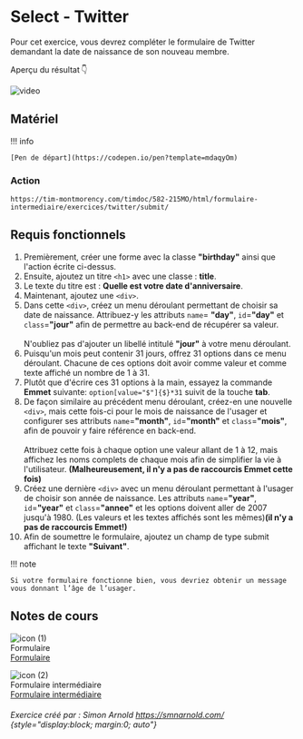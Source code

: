 # Select - Twitter
Pour cet exercice, vous devrez compléter le formulaire de Twitter demandant la date de naissance de son nouveau membre.

Aperçu du résultat 👇


![video](https://github.com/user-attachments/assets/eeb2e2fc-f7b8-4825-9b92-77a06f382524)



## Matériel

!!! info

    [Pen de départ](https://codepen.io/pen?template=mdaqyOm)

### Action
```
https://tim-montmorency.com/timdoc/582-215MO/html/formulaire-intermediaire/exercices/twitter/submit/
```


## Requis fonctionnels

1. Premièrement, créer une forme avec la classe **"birthday"** ainsi que l'action écrite ci-dessus.
2. Ensuite, ajoutez un titre `<h1>` avec une classe : **title**.
3. Le texte du titre est : **Quelle est votre date d'anniversaire**.
4. Maintenant, ajoutez une `<div>`.
5. Dans cette `<div>`, créez un menu déroulant permettant de choisir sa date de naissance. Attribuez-y les attributs `name`= **"day"**, `id`=**"day"** et `class`=**"jour"** afin de permettre au back-end de récupérer sa valeur.<br><br>N'oubliez pas d'ajouter un libellé intitulé **"jour"** à votre menu déroulant.<br>
8. Puisqu'un mois peut contenir 31 jours, offrez 31 options dans ce menu déroulant. Chacune de ces options doit avoir comme valeur et comme texte affiché un nombre de 1 à 31.
9. Plutôt que d'écrire ces 31 options à la main, essayez la commande **Emmet** suivante: ```option[value="$"]{$}*31``` suivit de la touche **tab**.
10. De façon similaire au précédent menu déroulant, créez-en une nouvelle `<div>`, mais cette fois-ci pour le mois de naissance de l'usager et configurer ses attributs `name`=**"month"**, `id`=**"month"** et `class`=**"mois"**, afin de pouvoir y faire référence en back-end.<br><br>Attribuez cette fois à chaque option une valeur allant de 1 à 12, mais affichez les noms complets de chaque mois afin de simplifier la vie à l'utilisateur. **(Malheureusement, il n'y a pas de raccourcis Emmet cette fois)**<br>
13. Créez une dernière `<div>` avec un menu déroulant permettant à l'usager de choisir son année de naissance. Les attributs `name`=**"year"**, `id`=**"year"** et `class`=**"annee"** et les options doivent aller de 2007 jusqu'à 1980. (Les valeurs et les textes affichés sont les mêmes)**(il n'y a pas de raccourcis Emmet!)**<br>
14. Afin de soumettre le formulaire, ajoutez un champ de type submit affichant le texte **"Suivant"**.

!!! note

    Si votre formulaire fonctionne bien, vous devriez obtenir un message vous donnant l’âge de l’usager.


## Notes de cours

![icon (1)](https://github.com/user-attachments/assets/31abb701-aee0-4d99-a87b-a80292358920)<br> Formulaire  <br> [Formulaire ](https://tim-montmorency.com/compendium/582-111%E2%80%93web1/html/formulaire.html)

![icon (2)](https://github.com/user-attachments/assets/f7167ff2-c80e-4594-a297-7c394aeb7b0e)<br> Formulaire intermédiaire <br> [Formulaire intermédiaire](https://tim-montmorency.com/compendium/582-111%E2%80%93web1/html/formulaire-intermediaire.html)


###### Exercice créé par : Simon Arnold    https://smnarnold.com/ {style="display:block; margin:0; auto"}
